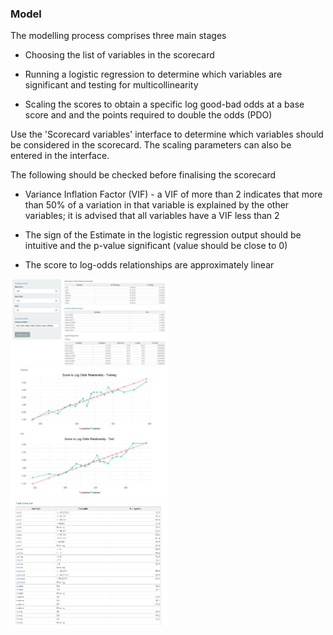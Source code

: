 

### Model

The modelling process comprises three main stages

* Choosing the list of variables in the scorecard

* Running a logistic regression to determine which variables are significant and testing for multicollinearity

* Scaling the scores to obtain a specific log good-bad odds at a base score and and the points required to double the odds (PDO)

Use the 'Scorecard variables' interface to determine which variables should be considered in the scorecard. The scaling parameters can also be entered in the interface.

The following should be checked before finalising the scorecard

* Variance Inflation Factor (VIF) - a VIF of more than 2 indicates that more than 50% of a variation in that variable is explained by the other variables; it is advised that all variables have a VIF less than 2

* The sign of the Estimate in the logistic regression output should be intuitive and the p-value significant (value should be close to 0)

* The score to log-odds relationships are approximately linear

<img src="www/model-logistic.png" title="Logistic Regression" alt="Logistic Regression" width="50%" />

<img src="www/model-stoln.png" title="Score to Log Odds" alt="Score to Log Odds" width="50%" />

<img src="www/model-scorecard.png" title="Final Scorecard" alt="Final Scorecard" width="50%" />


